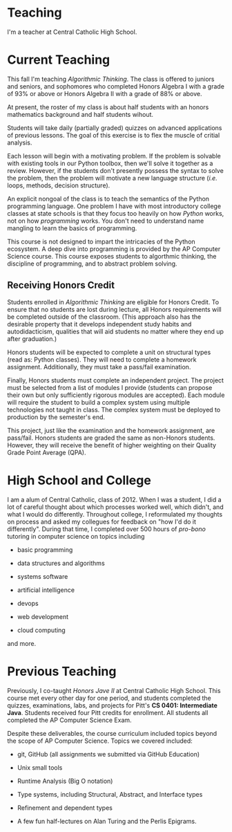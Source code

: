 # Teaching

I'm a teacher at Central Catholic High School. 

# Current Teaching

This fall I'm teaching _Algorithmic Thinking_. The class is offered to juniors and seniors, 
and sophomores who completed Honors Algebra I with a grade of 93% or above or Honors Algebra
II with a grade of 88% or above.

At present, the roster of my class is about half students with an honors mathematics background
and half students wihout.

Students will take daily (partially graded) quizzes on advanced applications of 
previous lessons. The goal of this exercise is to flex the muscle of critial analysis.

Each lesson will begin with a motivating problem. If the problem is solvable with existing
tools in our Python toolbox, then we'll solve it together as a review. However, if the students
don't presently possess the syntax to solve the problem, then the problem will motivate a new
language structure (_i.e._ loops, methods, decision structure).

An explicit nongoal of the class is to teach the semantics of the Python programming language.
One problem I have with most introductory college classes at state schools is that they focus
too heavily on how *Python* works, not on how *programming* works. You don't need to understand
name mangling to learn the basics of programming.

This course is not designed to impart the intricacies of the Python ecosystem. A deep dive
into programming is provided by the AP Computer Science course. This course exposes students to
algorthmic thinking, the discipline of programming, and to abstract problem solving.

## Receiving Honors Credit

Students enrolled in *Algorithmic Thinking* are eligible for Honors Credit. To ensure that no
students are lost during lecture, all Honors requirements will be completed outside of the
classroom. (This approach also has the desirable property that it develops independent study 
habits and autodidacticism, qualities that will aid students no matter where they end up 
after graduation.)

Honors students will be expected to complete a unit on structural types (read as: Python classes).
They will need to complete a homework assignment. Additionally, they must take a 
pass/fail examination.

Finally, Honors students must complete an independent project. The project must be selected from
a list of modules I provide (students can propose their own but only sufficiently rigorous modules
are accepted). Each module will require the student to build a complex system using multiple
technologies not taught in class. The complex system must be deployed to production
by the semester's end.

This project, just like the examination and the homework assignment, are pass/fail. Honors students
are graded the same as non-Honors students. However, they will receive the benefit of
higher weighting on their Quality Grade Point Average (QPA).

# High School and College

I am a alum of Central Catholic, class of 2012. When I was a student, I did a lot
of careful thought about which processes worked well, which didn't, and what I would
do differently. Throughout college, I reformulated my thoughts on process and asked
my collegues for feedback on "how I'd do it differently". During that time, 
I completed over 500 hours of _pro-bono_ tutoring in computer science on topics including

- basic programming

- data structures and algorithms

- systems software 

- artificial intelligence

- devops 

- web development

- cloud computing

and more.

# Previous Teaching

Previously, I co-taught *Honors Jave II* at Central Catholic High School. This course met
every other day for one period, and students completed the quizzes, examinations, labs, and
projects for Pitt's **CS 0401: Intermediate Java**. Students received four Pitt credits for
enrollment. All students all completed the AP Computer Science Exam.

Despite these deliverables, the course curriculum included topics beyond the scope of AP
Computer Science. Topics we covered included:

- git, GitHub (all assignments we submitted via GitHub Education)

- Unix small tools

- Runtime Analysis (Big O notation)

- Type systems, including Structural, Abstract, and Interface types

- Refinement and dependent types

- A few fun half-lectures on Alan Turing and the Perlis Epigrams.
